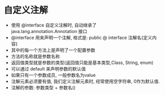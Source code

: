 # 自定义注解
- 使用 @interface 自定义注解时, 自动继承了 java.lang.annotation.Annotation 接口
- @interface 用来声明一个注解, 格式是: public @ interface 注解名{定义内容}
- 其中的每一个方法上是声明了一个配置参数
- 方法的名称就是参数名称
- 返回值类型就是参数的类型(返回值只能是基本类型,Class, String, enum)
- 可以通过 default 来声明参数的默认值
- 如果只有一个参数成员, 一般参数名为value
- 注解元素必须要有值, 我们定义注解元素时, 经常使用空字符串, 0作为默认值.
- 注解的参数: 参数类型 + 参数名()